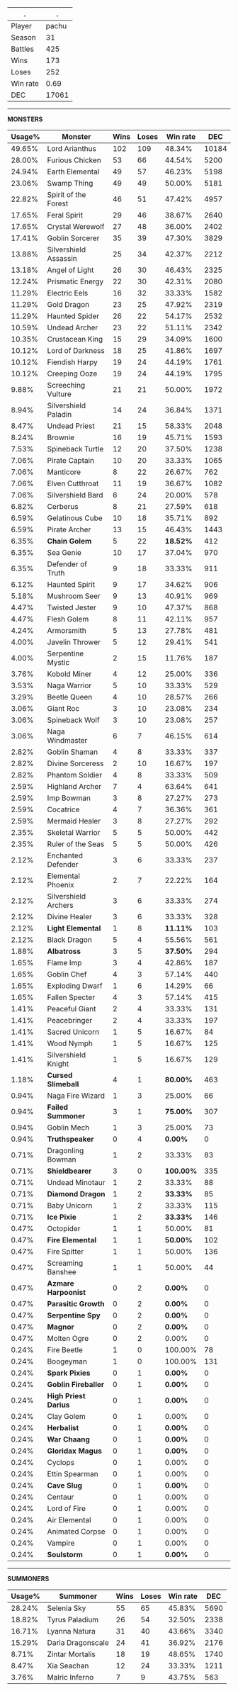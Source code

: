 .|.
|-|-
Player|pachu
Season|31
Battles|425
Wins|173
Loses|252
Win rate|0.69
DEC|17061

---
**MONSTERS**

Usage%|Monster|Wins|Loses|Win rate|DEC|
-|-|-|-|-|-|
49.65%|Lord Arianthus|102|109|48.34%|10184|
28.00%|Furious Chicken|53|66|44.54%|5200|
24.94%|Earth Elemental|49|57|46.23%|5198|
23.06%|Swamp Thing|49|49|50.00%|5181|
22.82%|Spirit of the Forest|46|51|47.42%|4957|
17.65%|Feral Spirit|29|46|38.67%|2640|
17.65%|Crystal Werewolf|27|48|36.00%|2402|
17.41%|Goblin Sorcerer|35|39|47.30%|3829|
13.88%|Silvershield Assassin|25|34|42.37%|2212|
13.18%|Angel of Light|26|30|46.43%|2325|
12.24%|Prismatic Energy|22|30|42.31%|2080|
11.29%|Electric Eels|16|32|33.33%|1582|
11.29%|Gold Dragon|23|25|47.92%|2319|
11.29%|Haunted Spider|26|22|54.17%|2532|
10.59%|Undead Archer|23|22|51.11%|2342|
10.35%|Crustacean King|15|29|34.09%|1600|
10.12%|Lord of Darkness|18|25|41.86%|1697|
10.12%|Fiendish Harpy|19|24|44.19%|1761|
10.12%|Creeping Ooze|19|24|44.19%|1795|
9.88%|Screeching Vulture|21|21|50.00%|1972|
8.94%|Silvershield Paladin|14|24|36.84%|1371|
8.47%|Undead Priest|21|15|58.33%|2048|
8.24%|Brownie|16|19|45.71%|1593|
7.53%|Spineback Turtle|12|20|37.50%|1238|
7.06%|Pirate Captain|10|20|33.33%|1065|
7.06%|Manticore|8|22|26.67%|762|
7.06%|Elven Cutthroat|11|19|36.67%|1082|
7.06%|Silvershield Bard|6|24|20.00%|578|
6.82%|Cerberus|8|21|27.59%|618|
6.59%|Gelatinous Cube|10|18|35.71%|892|
6.59%|Pirate Archer|13|15|46.43%|1443|
6.35%|**Chain Golem**|5|22|**18.52%**|412|
6.35%|Sea Genie|10|17|37.04%|970|
6.35%|Defender of Truth|9|18|33.33%|911|
6.12%|Haunted Spirit|9|17|34.62%|906|
5.18%|Mushroom Seer|9|13|40.91%|969|
4.47%|Twisted Jester|9|10|47.37%|868|
4.47%|Flesh Golem|8|11|42.11%|957|
4.24%|Armorsmith|5|13|27.78%|481|
4.00%|Javelin Thrower|5|12|29.41%|541|
4.00%|Serpentine Mystic|2|15|11.76%|187|
3.76%|Kobold Miner|4|12|25.00%|336|
3.53%|Naga Warrior|5|10|33.33%|529|
3.29%|Beetle Queen|4|10|28.57%|266|
3.06%|Giant Roc|3|10|23.08%|234|
3.06%|Spineback Wolf|3|10|23.08%|257|
3.06%|Naga Windmaster|6|7|46.15%|614|
2.82%|Goblin Shaman|4|8|33.33%|337|
2.82%|Divine Sorceress|2|10|16.67%|197|
2.82%|Phantom Soldier|4|8|33.33%|509|
2.59%|Highland Archer|7|4|63.64%|641|
2.59%|Imp Bowman|3|8|27.27%|273|
2.59%|Cocatrice|4|7|36.36%|361|
2.59%|Mermaid Healer|3|8|27.27%|292|
2.35%|Skeletal Warrior|5|5|50.00%|442|
2.35%|Ruler of the Seas|5|5|50.00%|426|
2.12%|Enchanted Defender|3|6|33.33%|237|
2.12%|Elemental Phoenix|2|7|22.22%|164|
2.12%|Silvershield Archers|3|6|33.33%|274|
2.12%|Divine Healer|3|6|33.33%|328|
2.12%|**Light Elemental**|1|8|**11.11%**|103|
2.12%|Black Dragon|5|4|55.56%|561|
1.88%|**Albatross**|3|5|**37.50%**|294|
1.65%|Flame Imp|3|4|42.86%|187|
1.65%|Goblin Chef|4|3|57.14%|440|
1.65%|Exploding Dwarf|1|6|14.29%|66|
1.65%|Fallen Specter|4|3|57.14%|415|
1.41%|Peaceful Giant|2|4|33.33%|131|
1.41%|Peacebringer|2|4|33.33%|197|
1.41%|Sacred Unicorn|1|5|16.67%|84|
1.41%|Wood Nymph|1|5|16.67%|125|
1.41%|Silvershield Knight|1|5|16.67%|129|
1.18%|**Cursed Slimeball**|4|1|**80.00%**|463|
0.94%|Naga Fire Wizard|1|3|25.00%|66|
0.94%|**Failed Summoner**|3|1|**75.00%**|307|
0.94%|Goblin Mech|1|3|25.00%|73|
0.94%|**Truthspeaker**|0|4|**0.00%**|0|
0.71%|Dragonling Bowman|1|2|33.33%|83|
0.71%|**Shieldbearer**|3|0|**100.00%**|335|
0.71%|Undead Minotaur|1|2|33.33%|88|
0.71%|**Diamond Dragon**|1|2|**33.33%**|85|
0.71%|Baby Unicorn|1|2|33.33%|115|
0.71%|**Ice Pixie**|1|2|**33.33%**|146|
0.47%|Octopider|1|1|50.00%|81|
0.47%|**Fire Elemental**|1|1|**50.00%**|102|
0.47%|Fire Spitter|1|1|50.00%|136|
0.47%|Screaming Banshee|1|1|50.00%|44|
0.47%|**Azmare Harpoonist**|0|2|**0.00%**|0|
0.47%|**Parasitic Growth**|0|2|**0.00%**|0|
0.47%|**Serpentine Spy**|0|2|**0.00%**|0|
0.47%|**Magnor**|0|2|**0.00%**|0|
0.47%|Molten Ogre|0|2|0.00%|0|
0.24%|Fire Beetle|1|0|100.00%|78|
0.24%|Boogeyman|1|0|100.00%|131|
0.24%|**Spark Pixies**|0|1|**0.00%**|0|
0.24%|**Goblin Fireballer**|0|1|**0.00%**|0|
0.24%|**High Priest Darius**|0|1|**0.00%**|0|
0.24%|Clay Golem|0|1|0.00%|0|
0.24%|**Herbalist**|0|1|**0.00%**|0|
0.24%|**War Chaang**|0|1|**0.00%**|0|
0.24%|**Gloridax Magus**|0|1|**0.00%**|0|
0.24%|Cyclops|0|1|0.00%|0|
0.24%|Ettin Spearman|0|1|0.00%|0|
0.24%|**Cave Slug**|0|1|**0.00%**|0|
0.24%|Centaur|0|1|0.00%|0|
0.24%|Lord of Fire|0|1|0.00%|0|
0.24%|Air Elemental|0|1|0.00%|0|
0.24%|Animated Corpse|0|1|0.00%|0|
0.24%|Vampire|0|1|0.00%|0|
0.24%|**Soulstorm**|0|1|**0.00%**|0|

---
**SUMMONERS**

Usage%|Summoner|Wins|Loses|Win rate|DEC|
-|-|-|-|-|-|
28.24%|Selenia Sky|55|65|45.83%|5690|
18.82%|Tyrus Paladium|26|54|32.50%|2338|
16.71%|Lyanna Natura|31|40|43.66%|3340|
15.29%|Daria Dragonscale|24|41|36.92%|2176|
8.71%|Zintar Mortalis|18|19|48.65%|1740|
8.47%|Xia Seachan|12|24|33.33%|1211|
3.76%|Malric Inferno|7|9|43.75%|563|
